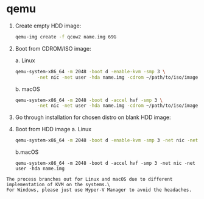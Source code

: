 qemu
=======================

1. Create empty HDD image:

    ```zsh
    qemu-img create -f qcow2 name.img 69G
    ```

2. Boot from CDROM/ISO image:

    a. Linux
    ```zsh
    qemu-system-x86_64 -m 2048 -boot d -enable-kvm -smp 3 \
            -net nic -net user -hda name.img -cdrom ~/path/to/iso/image.iso
    ```

    b. macOS
    ```zsh
    qemu-system-x86_64 -m 2048 -boot d -accel hvf -smp 3 \
            -net nic -net user -hda name.img -cdrom ~/path/to/iso/image.iso
    ```

3. Go through installation for chosen distro on blank HDD image:
    

4. Boot from HDD image
    a. Linux
    ```zsh
    qemu-system-x86_64 -m 2048 -boot d -enable-kvm -smp 3 -net nic -net user -hda name.img
    ```
    b.macOS
    ```
    qemu-system-x86_64 -m 2048 -boot d -accel hvf -smp 3 -net nic -net user -hda name.img
    ```

```{note}
The process branches out for Linux and macOS due to different implementation of KVM on the systems.\
For Windows, please just use Hyper-V Manager to avoid the headaches.
```